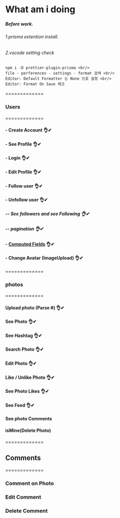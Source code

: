 # What am i doing
##### Before work.
###### 1.prisma extention install.
###### 2.vscode setting check
```
npm i -D prettier-plugin-prisma <br/>
file - perferences - settings - format 검색 <br/>
Editor: Default Formatter 는 None 으로 설정 <br/>
Editor: Format On Save 체크

```

=============
###  Users
=============

#### - Create Account 👌✔
#### - See Profile 👌✔
#### - Login 👌✔
#### - Edit Profile 👌✔
#### - Follow user 👌✔
#### - Unfollow user 👌✔
##### -- See followers and see Following 👌✔
##### -- pagination 👌✔

#### - [Computed Fields](https://github.com/jhclass/instarclone-backend/commit/84ff69677c1bf604ccb47698b42ea04d50f91405) 👌✔
#### - Change Avatar (ImageUpload) 👌✔

=============
### photos
=============

#### Upload photo (Parse #) 👌✔
#### See Photo 👌✔
#### See Hashtag 👌✔
#### Search Photo 👌✔
#### Edit Photo 👌✔
#### Like / Unlike Photo 👌✔
#### See Photo Likes 👌✔
#### See Feed 👌✔
#### See photo Comments
#### isMine(Delete Photo)

=============
## Comments
=============

### Comment on Photo
### Edit Comment
### Delete Comment

